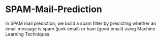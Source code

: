 # SPAM-Mail-Prediction
In SPAM mail prediction, we build a spam filter by predicting whether an email message is spam (junk email) or ham (good email) using Machine Learning Techniques.
